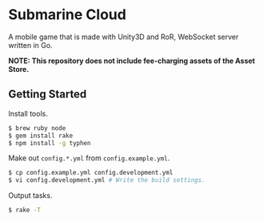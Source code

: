 # Submarine Cloud

A mobile game that is made with Unity3D and RoR, WebSocket server written in Go.

**NOTE: This repository does not include fee-charging assets of the Asset Store.**

## Getting Started

Install tools.

```bash
$ brew ruby node
$ gem install rake
$ npm install -g typhen
```

Make out `config.*.yml` from `config.example.yml`.

```bash
$ cp config.example.yml config.development.yml
$ vi config.development.yml # Write the build settings.
```

Output tasks.

```bash
$ rake -T
```
